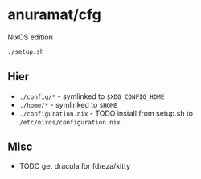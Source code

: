 # anuramat/cfg
NixOS edition

```sh
./setup.sh
```

## Hier
- `./config/*` - symlinked to `$XDG_CONFIG_HOME`
- `./home/*` - symlinked to `$HOME`
- `./configuration.nix` - TODO install from setup.sh to `/etc/nixos/configuration.nix`

## Misc
- TODO get dracula for fd/eza/kitty
